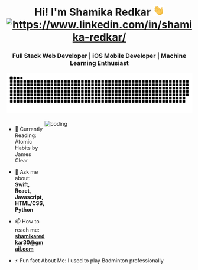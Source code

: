<h1 align="center">Hi! I'm Shamika Redkar <img src="https://raw.githubusercontent.com/ABSphreak/ABSphreak/master/gifs/Hi.gif" width="30px"> <br/> <a href="https://linkedin.com/in/shamika-redkar/" target="blank"><img align="center" src="https://raw.githubusercontent.com/rahuldkjain/github-profile-readme-generator/master/src/images/icons/Social/linked-in-alt.svg" alt="https://www.linkedin.com/in/shamika-redkar/" height="30" width="40" /></a></h1>
<h3 align="center">Full Stack Web Developer | iOS Mobile Developer | Machine Learning Enthusiast</h3>

<!--- snake -->
<div align="center">
  <img  src="https://github.com/shamikaredkar/shamikaredkar/blob/output/github-contribution-grid-snake-dark.svg"
       alt="snake" /></a>
</div>

<br>
<img align="right" alt="coding" width="400" height="340" src="https://i.pinimg.com/originals/f0/f0/d9/f0f0d932d6e39c7af5aa305cbd8da735.gif">

- 🌱 Currently Reading: Atomic Habits by James Clear

- 💬 Ask me about: **Swift, React, Javascript, HTML/CSS, Python**

- 📫 How to reach me: **shamikaredkar30@gmail.com**

- ⚡ Fun fact About Me: I used to play Badminton professionally
  
